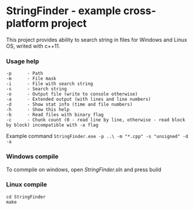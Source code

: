 # StringFinder - example cross-platform project #

This project provides ability to search string in files for Windows and Linux OS, writed with c++11.

### Usage help ###


```
-p      - Path
-m      - File mask
-i      - File with search string
-s      - Search string
-o      - Output file (write to console otherwise)
-a      - Extended output (with lines and line numbers)
-d      - Show stat info (time and file numbers)
-h      - Show this help
-b      - Read files with binary flag
-c      - Chunk count (0 - read line by line, otherwise - read block by block) incompatible with -a flag
```

Example command `StringFinder.exe -p ..\ -m "*.cpp" -s "unsigned" -d -a`

### Windows compile ###

To commpile on windows, open *StringFinder.sln* and press build

### Linux compile ###


```
cd StringFinder
make
```
